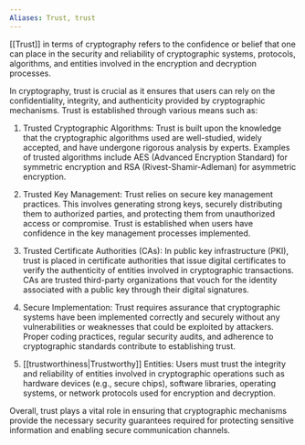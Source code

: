 ```yaml
---
Aliases: Trust, trust
---
```


[[Trust]] in terms of cryptography refers to the confidence or belief that one can place in the security and reliability of cryptographic systems, protocols, algorithms, and entities involved in the encryption and decryption processes.

In cryptography, trust is crucial as it ensures that users can rely on the confidentiality, integrity, and authenticity provided by cryptographic mechanisms. Trust is established through various means such as:

1. Trusted Cryptographic Algorithms: Trust is built upon the knowledge that the cryptographic algorithms used are well-studied, widely accepted, and have undergone rigorous analysis by experts. Examples of trusted algorithms include AES (Advanced Encryption Standard) for symmetric encryption and RSA (Rivest-Shamir-Adleman) for asymmetric encryption.

2. Trusted Key Management: Trust relies on secure key management practices. This involves generating strong keys, securely distributing them to authorized parties, and protecting them from unauthorized access or compromise. Trust is established when users have confidence in the key management processes implemented.

3. Trusted Certificate Authorities (CAs): In public key infrastructure (PKI), trust is placed in certificate authorities that issue digital certificates to verify the authenticity of entities involved in cryptographic transactions. CAs are trusted third-party organizations that vouch for the identity associated with a public key through their digital signatures.

4. Secure Implementation: Trust requires assurance that cryptographic systems have been implemented correctly and securely without any vulnerabilities or weaknesses that could be exploited by attackers. Proper coding practices, regular security audits, and adherence to cryptographic standards contribute to establishing trust.

5. [[trustworthiness|Trustworthy]] Entities: Users must trust the integrity and reliability of entities involved in cryptographic operations such as hardware devices (e.g., secure chips), software libraries, operating systems, or network protocols used for encryption and decryption.

Overall, trust plays a vital role in ensuring that cryptographic mechanisms provide the necessary security guarantees required for protecting sensitive information and enabling secure communication channels.